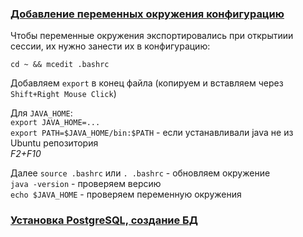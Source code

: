 ### [Добавление переменных окружения конфигурацию](https://devconnected.com/set-environment-variable-bash-how-to/)

Чтобы переменные окружения экспортировались при открытиии сессии, их нужно занести их в конфигурацию:  

`cd ~ && mcedit .bashrc`  

Добавляем `export` в конец файла (копируем и вставляем через `Shift+Right Mouse Click`)

Для `JAVA_HOME`:  
`export JAVA_HOME=...`   
`export PATH=$JAVA_HOME/bin:$PATH` - если устанавливали java не из Ubuntu репозитория  
_F2+F10_

Далее
`source .bashrc` или `. .bashrc` - обновляем окружение  
`java -version` - проверяем версию  
`echo $JAVA_HOME` - проверяем переменную окружения

### [Установка PostgreSQL, создание БД](postgres.md)
